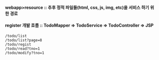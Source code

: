 #### webapp>resource :: 추후 정적 파일들(html, css, js, img, etc)을 서비스 하기 위한 경로

#### register 개발 흐름 :: TodoMapper => TodoService => TodoController => JSP

````
/todo/list
/todo/list?page=8
/todo/regist
/todo/read?tno=1
/todo/modify?tno=1
````